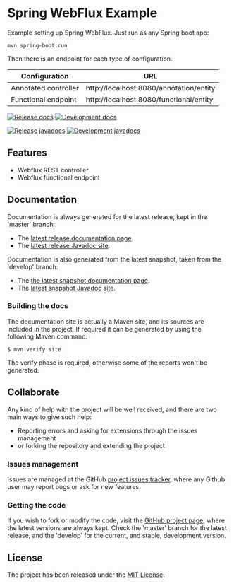 # Spring WebFlux Example

Example setting up Spring WebFlux. Just run as any Spring boot app:

```
mvn spring-boot:run
```

Then there is an endpoint for each type of configuration.

| Configuration        | URL                                     |
|----------------------|-----------------------------------------|
| Annotated controller | http://localhost:8080/annotation/entity |
| Functional endpoint  | http://localhost:8080/functional/entity |

[![Release docs](https://img.shields.io/badge/docs-release-blue.svg)][site-release]
[![Development docs](https://img.shields.io/badge/docs-develop-blue.svg)][site-develop]

[![Release javadocs](https://img.shields.io/badge/javadocs-release-blue.svg)][javadoc-release]
[![Development javadocs](https://img.shields.io/badge/javadocs-develop-blue.svg)][javadoc-develop]

## Features

- Webflux REST controller
- Webflux functional endpoint

## Documentation

Documentation is always generated for the latest release, kept in the 'master' branch:

- The [latest release documentation page][site-release].
- The [latest release Javadoc site][javadoc-release].

Documentation is also generated from the latest snapshot, taken from the 'develop' branch:

- The [the latest snapshot documentation page][site-develop].
- The [latest snapshot Javadoc site][javadoc-develop].

### Building the docs

The documentation site is actually a Maven site, and its sources are included in the project. If required it can be generated by using the following Maven command:

```
$ mvn verify site
```

The verify phase is required, otherwise some of the reports won't be generated.

## Collaborate

Any kind of help with the project will be well received, and there are two main ways to give such help:

- Reporting errors and asking for extensions through the issues management
- or forking the repository and extending the project

### Issues management

Issues are managed at the GitHub [project issues tracker][issues], where any Github user may report bugs or ask for new features.

### Getting the code

If you wish to fork or modify the code, visit the [GitHub project page][scm], where the latest versions are always kept. Check the 'master' branch for the latest release, and the 'develop' for the current, and stable, development version.

## License

The project has been released under the [MIT License][license].

[issues]: https://github.com/bernardo-mg/spring-webflux-example/issues
[javadoc-develop]: https://docs.bernardomg.com/development/maven/spring-webflux-example/apidocs
[javadoc-release]: https://docs.bernardomg.com/maven/spring-webflux-example/apidocs
[license]: https://www.opensource.org/licenses/mit-license.php
[scm]: https://github.com/bernardo-mg/spring-webflux-example
[site-develop]: https://docs.bernardomg.com/development/maven/spring-webflux-example
[site-release]: https://docs.bernardomg.com/maven/spring-webflux-example

